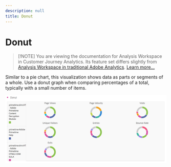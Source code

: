 ```yaml
---
description: null
title: Donut
---
```


# Donut

>[!NOTE] You are viewing the documentation for Analysis Workspace in Customer Journey Analytics. Its feature set differs slightly from [Analysis Workspace in traditional Adobe Analytics](https://docs.adobe.com/content/help/en/analytics/analyze/analysis-workspace/home.html). [Learn more...](/help/getting-started/cja-aa.md)

Similar to a pie chart, this visualization shows data as parts or segments of a whole. Use a donut graph when comparing percentages of a total, typically with a small number of items.

![](assets/donut.png)

